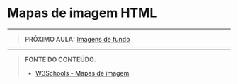 # Mapas de imagem HTML





***

> **PRÓXIMO AULA:** [Imagens de fundo](../5.3-imagens-de-fundo)

***


> **FONTE DO CONTEÚDO**:
>
> - [W3Schools - Mapas de imagem](https://www.w3schools.com/html/html_images_imagemap.asp)